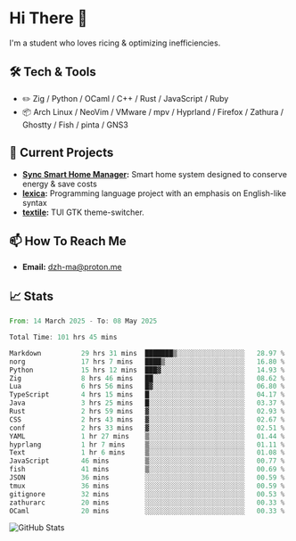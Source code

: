 # Hi There 👋
I'm a student who loves ricing & optimizing inefficiencies.
## 🛠️ Tech & Tools
- ✏️  Zig / Python / OCaml / C++ / Rust / JavaScript / Ruby
- 📦 Arch Linux / NeoVim / VMware / mpv / Hyprland / Firefox / Zathura / Ghostty / Fish / pinta / GNS3
## 🔭 Current Projects
- **[Sync Smart Home Manager](https://github.com/dzh-ma/sync):** Smart home system designed to conserve energy & save costs
- **[lexica](https://github.com/dzh-ma/lexica):** Programming language project with an emphasis on English-like syntax
- **[textile](https://github.com/dzh-ma/textile):** TUI GTK theme-switcher.
## 📫 How To Reach Me
- **Email:** [dzh-ma@proton.me](mailto:dzh-ma@proton.me)
## 📈 Stats
<!--START_SECTION:waka-->

```rust
From: 14 March 2025 - To: 08 May 2025

Total Time: 101 hrs 45 mins

Markdown          29 hrs 31 mins  ███████▒░░░░░░░░░░░░░░░░░   28.97 %
norg              17 hrs 7 mins   ████▒░░░░░░░░░░░░░░░░░░░░   16.80 %
Python            15 hrs 12 mins  ███▓░░░░░░░░░░░░░░░░░░░░░   14.93 %
Zig               8 hrs 46 mins   ██░░░░░░░░░░░░░░░░░░░░░░░   08.62 %
Lua               6 hrs 56 mins   █▓░░░░░░░░░░░░░░░░░░░░░░░   06.80 %
TypeScript        4 hrs 15 mins   █░░░░░░░░░░░░░░░░░░░░░░░░   04.17 %
Java              3 hrs 25 mins   █░░░░░░░░░░░░░░░░░░░░░░░░   03.37 %
Rust              2 hrs 59 mins   ▓░░░░░░░░░░░░░░░░░░░░░░░░   02.93 %
CSS               2 hrs 43 mins   ▓░░░░░░░░░░░░░░░░░░░░░░░░   02.67 %
conf              2 hrs 33 mins   ▓░░░░░░░░░░░░░░░░░░░░░░░░   02.51 %
YAML              1 hr 27 mins    ▒░░░░░░░░░░░░░░░░░░░░░░░░   01.44 %
hyprlang          1 hr 7 mins     ▒░░░░░░░░░░░░░░░░░░░░░░░░   01.11 %
Text              1 hr 6 mins     ▒░░░░░░░░░░░░░░░░░░░░░░░░   01.08 %
JavaScript        46 mins         ▒░░░░░░░░░░░░░░░░░░░░░░░░   00.77 %
fish              41 mins         ▒░░░░░░░░░░░░░░░░░░░░░░░░   00.69 %
JSON              36 mins         ░░░░░░░░░░░░░░░░░░░░░░░░░   00.59 %
tmux              36 mins         ░░░░░░░░░░░░░░░░░░░░░░░░░   00.59 %
gitignore         32 mins         ░░░░░░░░░░░░░░░░░░░░░░░░░   00.53 %
zathurarc         20 mins         ░░░░░░░░░░░░░░░░░░░░░░░░░   00.33 %
OCaml             20 mins         ░░░░░░░░░░░░░░░░░░░░░░░░░   00.33 %
```

<!--END_SECTION:waka-->

![GitHub Stats](https://github-readme-stats.vercel.app/api?username=dzh-ma&show_icons=true&theme=transparent)
